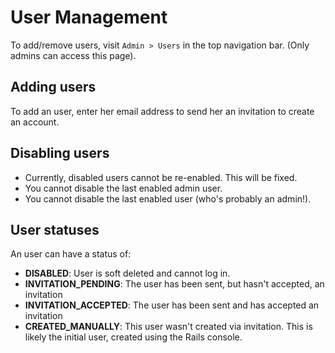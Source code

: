 # User Management

To add/remove users, visit `Admin > Users` in the top navigation bar. (Only admins can access this page).

## Adding users

To add an user, enter her email address to send her an
invitation to create an account.

## Disabling users

- Currently, disabled users cannot be re-enabled. This will be fixed.
- You cannot disable the last enabled admin user.
- You cannot disable the last enabled user (who's probably an admin!).

## User statuses

An user can have a status of:

- **DISABLED**: User is soft deleted and cannot log in.
- **INVITATION_PENDING**: The user has been sent, but hasn't accepted, an invitation
- **INVITATION_ACCEPTED**: The user has been sent and has accepted an invitation
- **CREATED_MANUALLY**: This user wasn't created via invitation. This is likely the initial user, created using the Rails console.
